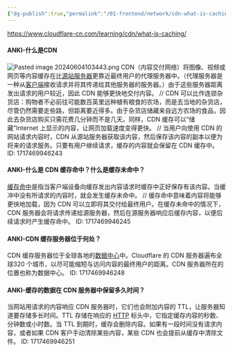 ```yaml
---
{"dg-publish":true,"permalink":"/01-frontend/network/cdn-what-is-caching/","title":"什么是cdn？","created":"2024-06-04T10:33:58.562+08:00","updated":"2024-06-04T11:20:59.852+08:00"}
---
```


https://www.cloudflare-cn.com/learning/cdn/what-is-caching/

#### ANKI-什么是CDN
![Pasted image 20240604103443.png](/img/user/Pasted%20image%2020240604103443.png)
CDN（内容交付网络）将图像、视频或网页等内容缓存在比[源站服务器](https://www.cloudflare-cn.com/learning/cdn/glossary/origin-server/)更靠近最终用户的代理服务器中。（代理服务器是一种从[客户端](https://www.cloudflare-cn.com/learning/serverless/glossary/client-side-vs-server-side/)接收请求并将其传递给其他服务器的服务器。）由于这些服务器距离发出请求的用户较近，因此 CDN 能够更快地交付内容。
//
CDN 可以比作连锁杂货店：购物者不必前往可能数百英里远种植有粮食的农场，而是去当地的杂货店，尽管仍然需要走些路，但距离要近得多。由于杂货店储藏来自远方农场的食品，因此去杂货店购买只需花费几分钟而不是几天。同样，CDN 缓存可以“储藏”Internet 上显示的内容，让网页加载速度变得更快。
//
当用户向使用 CDN 的网站请求内容时，CDN 从源站服务器获取该内容，然后保存该内容的副本以便为将来的请求服务。只要有用户继续请求，缓存的内容就会保留在 CDN 缓存中。
ID: 1717469946243


#### ANKI-什么是 CDN 缓存命中？什么是缓存未命中？
[缓存命中](https://www.cloudflare-cn.com/learning/cdn/what-is-a-cache-hit-ratio/)是指当客户端设备向缓存发出内容请求时缓存中正好保存有该内容。当缓冲中没有所请求的内容时，就会发生缓存未命中。
//
缓存命中意味着内容将能够更快地加载，因为 CDN 可以立即将其交付给最终用户。在缓存未命中的情况下，CDN 服务器会将请求传递给源服务器，然后在源服务器响应后缓存内容，以便后续请求时产生缓存命中。
ID: 1717469946245


#### ANKI-CDN 缓存服务器位于何处？
CDN 缓存服务器位于全球各地的[数据中心](https://www.cloudflare-cn.com/learning/cdn/glossary/data-center/)中。Cloudflare 的 CDN 服务器遍布全球320 个城市，以尽可能缩短与访问内容的最终用户的距离。CDN 服务器所在的位置也称为数据中心。
ID: 1717469946248


#### ANKI-缓存的数据在 CDN 服务器中保留多久时间？
当网站用请求的内容响应 CDN 服务器时，它们也会附加内容的 TTL，让服务器知道要存储多长时间。TTL 存储在响应的 [HTTP](https://www.cloudflare-cn.com/learning/ddos/glossary/hypertext-transfer-protocol-http/) 标头中，它指定缓存内容的秒数、分钟数或小时数。当 TTL 到期时，缓存会删除内容。如果有一段时间没有请求内容，或者如果 CDN 客户手动清除某些内容，某些 CDN 也会提前从缓存中清除文件。
ID: 1717469946251


